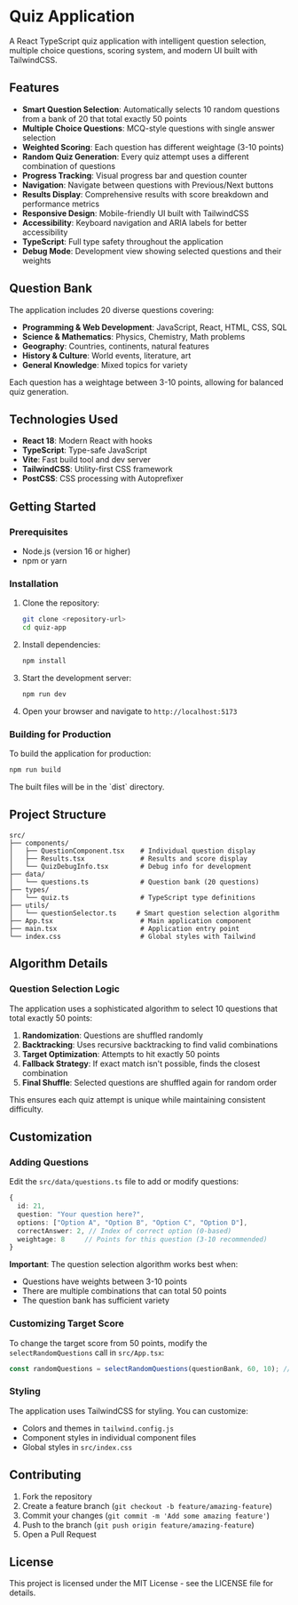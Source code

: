 # Quiz Application

A React TypeScript quiz application with intelligent question selection, multiple choice questions, scoring system, and modern UI built with TailwindCSS.

## Features

- **Smart Question Selection**: Automatically selects 10 random questions from a bank of 20 that total exactly 50 points
- **Multiple Choice Questions**: MCQ-style questions with single answer selection
- **Weighted Scoring**: Each question has different weightage (3-10 points)
- **Random Quiz Generation**: Every quiz attempt uses a different combination of questions
- **Progress Tracking**: Visual progress bar and question counter
- **Navigation**: Navigate between questions with Previous/Next buttons
- **Results Display**: Comprehensive results with score breakdown and performance metrics
- **Responsive Design**: Mobile-friendly UI built with TailwindCSS
- **Accessibility**: Keyboard navigation and ARIA labels for better accessibility
- **TypeScript**: Full type safety throughout the application
- **Debug Mode**: Development view showing selected questions and their weights

## Question Bank

The application includes 20 diverse questions covering:
- **Programming & Web Development**: JavaScript, React, HTML, CSS, SQL
- **Science & Mathematics**: Physics, Chemistry, Math problems
- **Geography**: Countries, continents, natural features
- **History & Culture**: World events, literature, art
- **General Knowledge**: Mixed topics for variety

Each question has a weightage between 3-10 points, allowing for balanced quiz generation.

## Technologies Used

- **React 18**: Modern React with hooks
- **TypeScript**: Type-safe JavaScript
- **Vite**: Fast build tool and dev server
- **TailwindCSS**: Utility-first CSS framework
- **PostCSS**: CSS processing with Autoprefixer

## Getting Started

### Prerequisites

- Node.js (version 16 or higher)
- npm or yarn

### Installation

1. Clone the repository:
   ```bash
   git clone <repository-url>
   cd quiz-app
   ```

2. Install dependencies:
   ```bash
   npm install
   ```

3. Start the development server:
   ```bash
   npm run dev
   ```

4. Open your browser and navigate to `http://localhost:5173`

### Building for Production

To build the application for production:

```bash
npm run build
```

The built files will be in the \`dist\` directory.

## Project Structure

```
src/
├── components/
│   ├── QuestionComponent.tsx    # Individual question display
│   ├── Results.tsx              # Results and score display
│   └── QuizDebugInfo.tsx        # Debug info for development
├── data/
│   └── questions.ts             # Question bank (20 questions)
├── types/
│   └── quiz.ts                  # TypeScript type definitions
├── utils/
│   └── questionSelector.ts     # Smart question selection algorithm
├── App.tsx                      # Main application component
├── main.tsx                     # Application entry point
└── index.css                    # Global styles with Tailwind
```

## Algorithm Details

### Question Selection Logic

The application uses a sophisticated algorithm to select 10 questions that total exactly 50 points:

1. **Randomization**: Questions are shuffled randomly
2. **Backtracking**: Uses recursive backtracking to find valid combinations
3. **Target Optimization**: Attempts to hit exactly 50 points
4. **Fallback Strategy**: If exact match isn't possible, finds the closest combination
5. **Final Shuffle**: Selected questions are shuffled again for random order

This ensures each quiz attempt is unique while maintaining consistent difficulty.

## Customization

### Adding Questions

Edit the `src/data/questions.ts` file to add or modify questions:

```typescript
{
  id: 21,
  question: "Your question here?",
  options: ["Option A", "Option B", "Option C", "Option D"],
  correctAnswer: 2, // Index of correct option (0-based)
  weightage: 8     // Points for this question (3-10 recommended)
}
```

**Important**: The question selection algorithm works best when:
- Questions have weights between 3-10 points
- There are multiple combinations that can total 50 points
- The question bank has sufficient variety

### Customizing Target Score

To change the target score from 50 points, modify the `selectRandomQuestions` call in `src/App.tsx`:

```typescript
const randomQuestions = selectRandomQuestions(questionBank, 60, 10); // 60 points, 10 questions
```

### Styling

The application uses TailwindCSS for styling. You can customize:
- Colors and themes in `tailwind.config.js`
- Component styles in individual component files
- Global styles in `src/index.css`

## Contributing

1. Fork the repository
2. Create a feature branch (`git checkout -b feature/amazing-feature`)
3. Commit your changes (`git commit -m 'Add some amazing feature'`)
4. Push to the branch (`git push origin feature/amazing-feature`)
5. Open a Pull Request

## License

This project is licensed under the MIT License - see the LICENSE file for details.
